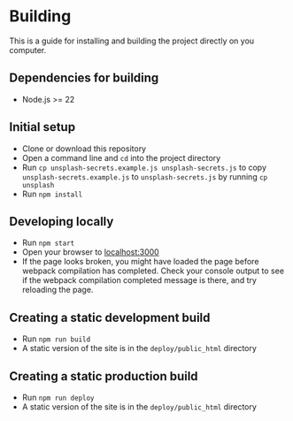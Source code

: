 # Building

This is a guide for installing and building the project directly on you computer.

## Dependencies for building

* Node.js >= 22

## Initial setup

* Clone or download this repository
* Open a command line and `cd` into the project directory
* Run `cp unsplash-secrets.example.js unsplash-secrets.js` to copy `unsplash-secrets.example.js` to `unsplash-secrets.js` by running `cp unsplash`
* Run `npm install`

## Developing locally

* Run `npm start`
* Open your browser to [localhost:3000](http://localhost:3000)
* If the page looks broken, you might have loaded the page before webpack compilation has completed. Check your console output to see if the webpack compilation completed message is there, and try reloading the page.

## Creating a static development build

* Run `npm run build`
* A static version of the site is in the `deploy/public_html` directory

## Creating a static production build

* Run `npm run deploy`
* A static version of the site is in the `deploy/public_html` directory
